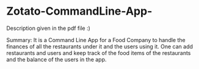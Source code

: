 # Zotato-CommandLine-App-

Description given in the pdf file :)

Summary: It is a Command Line App for a Food Company to handle the finances of all the restaurants under it and the users using it. One can add restaurants and users and keep track of the food items of the restaurants and the balance of the users in the app. 
